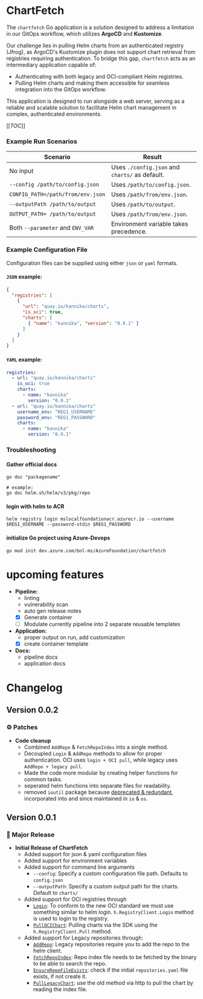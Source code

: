 # **ChartFetch**

The `chartfetch` Go application is a solution designed to address a limitation in our GitOps workflow, which utilizes **ArgoCD** and **Kustomize**. 

Our challenge lies in pulling Helm charts from an authenticated registry (Jfrog), as ArgoCD's Kustomize plugin does not support chart retrieval from registries requiring authentication. To bridge this gap, `chartfetch` acts as an intermediary application capable of:
- Authenticating with both legacy and OCI-compliant Helm registries.
- Pulling Helm charts and making them accessible for seamless integration into the GitOps workflow.

This application is designed to run alongside a web server, serving as a reliable and scalable solution to facilitate Helm chart management in complex, authenticated environments.

[[_TOC_]]

### **Example Run Scenarios**

| **Scenario**                      | **Result**                                     |
|-----------------------------------|------------------------------------------------|
| No input                          | Uses `./config.json` and `charts/` as default. |
| `--config /path/to/config.json`   | Uses `/path/to/config.json`.                   |
| `CONFIG_PATH=/path/from/env.json` | Uses `/path/from/env.json`.                    |
| `--outputPath /path/to/output`    | Uses `/path/to/output`.                        |
| `OUTPUT_PATH= /path/to/output`    | Uses `/path/from/env.json`.                    |
| Both `--parameter` and `ENV_VAR`  | Environment variable takes precedence.         |


### **Example Configuration File**

Configuration files can be supplied using either ``json`` or ``yaml`` formats.

#### ``JSON`` example:

````json
{
  "registries": [
    {
      "url": "quay.io/kannika/charts",
      "is_oci": true,
      "charts": [
        { "name": "kannika", "version": "0.9.1" }
      ]
    }
  ]
}
````

#### ``YAML`` example:

````yaml
registries:
  - url: "quay.io/kannika/charts"
    is_oci: true
    charts:
      - name: "kannika"
        version: "0.9.1"
  - url: "quay.io/kannika/charts"
    username_env: "REG1_USERNAME"
    password_env: "REG1_PASSWORD"
    charts:
      - name: "kannika"
        version: "0.9.1"
````

### Troubleshooting

#### Gather official docs

````shell
go doc "packagename"

# example:
go doc helm.sh/helm/v3/pkg/repo
````

#### login with helm to ACR

````shell
helm registry login mslocalfoundationacr.azurecr.io --username $REG1_USERNAME --password-stdin $REG1_PASSWORD
````

#### initialize Go project using Azure-Devops

```golang
go mod init dev.azure.com/bnl-ms/AzureFoundation/chartfetch
```

# upcoming features
- **Pipeline:**
  - linting
  - vulnerability scan
  - auto gen release notes
  - [x] Generate container
  - [ ] Modulate currently pipeline into 2 separate reusable templates
- **Application:**
  - proper output on run, add customization
  - [x] create container template
- **Docs:**
  - pipeline docs
  - application docs

# Changelog

## Version 0.0.2
### ⚙️ Patches
- **Code cleanup**
  - Combined `AddRepo` & `FetchRepoIndex` into a single method.
  - Decoupled `Login` & `AddRepo` methods to allow for proper authentication. OCI uses `login + OCI pull`, while legacy uses `AddRepo + legacy pull`.
  - Made the code more modular by creating helper functions for common tasks.
  - seperated helm functions into separate files for readability.
  - removed `ioutil` package because [deprecated & redundant](https://go.dev/doc/go1.16#ioutil), incorporated into and since maintained in `io` & `os`.
## Version 0.0.1
### 🚀 Major Release
- **Initial Release of ChartFetch**
  - Added support for json & yaml configuration files
  - Added support for environment variables
  - Added support for command line arguments
    - `--config`: Specify a custom configuration file path. Defaults to `config.json`
    - `--outputPath`: Specify a custom output path for the charts. Default to `charts/`
  - Added support for OCI registries through 
    - [`Login`](): To conform to the new OCI standard we must use something similar to helm login. `h.RegistryClient.Login` method is used to login to the registry.
    - [`PullOCIChart`](): Pulling charts via the SDK using the `h.RegistryClient.Pull` method.
  - Added support for Legacy repositories through: 
    - [`AddRepo`](): Legacy repositories require you to add the repo to the helm client.
    - [`FetchRepoIndex`](): Repo index file needs to be fetched by the binary to be able to search the repo.
    - [`EnsureRepoFileExists`](): check if the initial `repostories.yaml` file exists, if not create it.
    - [`PullLegacyChart`](): use the old method via http to pull the chart by reading the index file.
